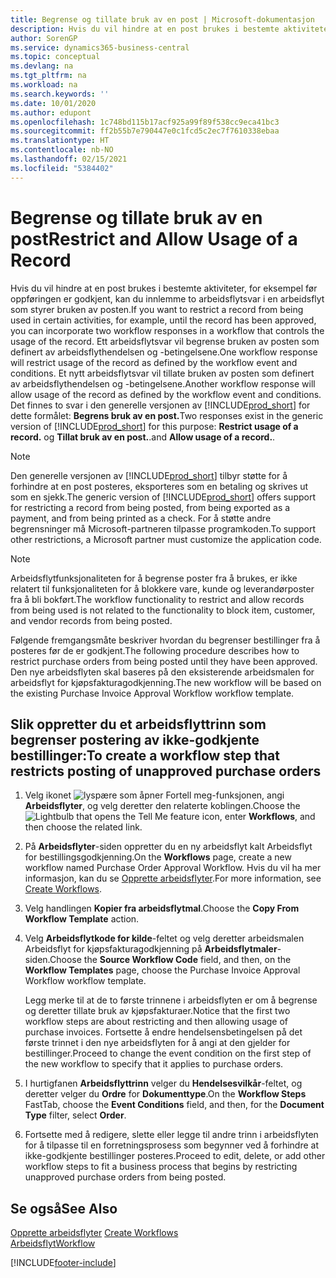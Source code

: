 ```yaml
---
title: Begrense og tillate bruk av en post | Microsoft-dokumentasjon
description: Hvis du vil hindre at en post brukes i bestemte aktiviteter, for eksempel før oppføringen er godkjent, kan du innlemme to arbeidsflytsvar i en arbeidsflyt som styrer bruken av posten.
author: SorenGP
ms.service: dynamics365-business-central
ms.topic: conceptual
ms.devlang: na
ms.tgt_pltfrm: na
ms.workload: na
ms.search.keywords: ''
ms.date: 10/01/2020
ms.author: edupont
ms.openlocfilehash: 1c748bd115b17acf925a99f89f538cc9eca41bc3
ms.sourcegitcommit: ff2b55b7e790447e0c1fcd5c2ec7f7610338ebaa
ms.translationtype: HT
ms.contentlocale: nb-NO
ms.lasthandoff: 02/15/2021
ms.locfileid: "5384402"
---
```

# <a name="restrict-and-allow-usage-of-a-record"></a><span data-ttu-id="40be9-103">Begrense og tillate bruk av en post</span><span class="sxs-lookup"><span data-stu-id="40be9-103">Restrict and Allow Usage of a Record</span></span>
<span data-ttu-id="40be9-104">Hvis du vil hindre at en post brukes i bestemte aktiviteter, for eksempel før oppføringen er godkjent, kan du innlemme to arbeidsflytsvar i en arbeidsflyt som styrer bruken av posten.</span><span class="sxs-lookup"><span data-stu-id="40be9-104">If you want to restrict a record from being used in certain activities, for example, until the record has been approved, you can incorporate two workflow responses in a workflow that controls the usage of the record.</span></span> <span data-ttu-id="40be9-105">Ett arbeidsflytsvar vil begrense bruken av posten som definert av arbeidsflythendelsen og -betingelsene.</span><span class="sxs-lookup"><span data-stu-id="40be9-105">One workflow response will restrict usage of the record as defined by the workflow event and conditions.</span></span> <span data-ttu-id="40be9-106">Et nytt arbeidsflytsvar vil tillate bruken av posten som definert av arbeidsflythendelsen og -betingelsene.</span><span class="sxs-lookup"><span data-stu-id="40be9-106">Another workflow response will allow usage of the record as defined by the workflow event and conditions.</span></span> <span data-ttu-id="40be9-107">Det finnes to svar i den generelle versjonen av [!INCLUDE[prod_short](includes/prod_short.md)] for dette formålet: **Begrens bruk av en post.**</span><span class="sxs-lookup"><span data-stu-id="40be9-107">Two responses exist in the generic version of [!INCLUDE[prod_short](includes/prod_short.md)] for this purpose: **Restrict usage of a record.**</span></span> <span data-ttu-id="40be9-108">og **Tillat bruk av en post.**.</span><span class="sxs-lookup"><span data-stu-id="40be9-108">and **Allow usage of a record.**.</span></span>

> [!NOTE]  
>  <span data-ttu-id="40be9-109">Den generelle versjonen av [!INCLUDE[prod_short](includes/prod_short.md)] tilbyr støtte for å forhindre at en post posteres, eksporteres som en betaling og skrives ut som en sjekk.</span><span class="sxs-lookup"><span data-stu-id="40be9-109">The generic version of [!INCLUDE[prod_short](includes/prod_short.md)] offers support for restricting a record from being posted, from being exported as a payment, and from being printed as a check.</span></span> <span data-ttu-id="40be9-110">For å støtte andre begrensninger må Microsoft-partneren tilpasse programkoden.</span><span class="sxs-lookup"><span data-stu-id="40be9-110">To support other restrictions, a Microsoft partner must customize the application code.</span></span>  

> [!NOTE]  
>  <span data-ttu-id="40be9-111">Arbeidsflytfunksjonaliteten for å begrense poster fra å brukes, er ikke relatert til funksjonaliteten for å blokkere vare, kunde og leverandørposter fra å bli bokført.</span><span class="sxs-lookup"><span data-stu-id="40be9-111">The workflow functionality to restrict and allow records from being used is not related to the functionality to block item, customer, and vendor records from being posted.</span></span>

<span data-ttu-id="40be9-112">Følgende fremgangsmåte beskriver hvordan du begrenser bestillinger fra å posteres før de er godkjent.</span><span class="sxs-lookup"><span data-stu-id="40be9-112">The following procedure describes how to restrict purchase orders from being posted until they have been approved.</span></span> <span data-ttu-id="40be9-113">Den nye arbeidsflyten skal baseres på den eksisterende arbeidsmalen for arbeidsflyt for kjøpsfakturagodkjenning.</span><span class="sxs-lookup"><span data-stu-id="40be9-113">The new workflow will be based on the existing Purchase Invoice Approval Workflow workflow template.</span></span>  

## <a name="to-create-a-workflow-step-that-restricts-posting-of-unapproved-purchase-orders"></a><span data-ttu-id="40be9-114">Slik oppretter du et arbeidsflyttrinn som begrenser postering av ikke-godkjente bestillinger:</span><span class="sxs-lookup"><span data-stu-id="40be9-114">To create a workflow step that restricts posting of unapproved purchase orders</span></span>  
1. <span data-ttu-id="40be9-115">Velg ikonet ![lyspære som åpner Fortell meg-funksjonen](media/ui-search/search_small.png "Fortell hva du vil gjøre"), angi **Arbeidsflyter**, og velg deretter den relaterte koblingen.</span><span class="sxs-lookup"><span data-stu-id="40be9-115">Choose the ![Lightbulb that opens the Tell Me feature](media/ui-search/search_small.png "Tell me what you want to do") icon, enter **Workflows**, and then choose the related link.</span></span>  
2. <span data-ttu-id="40be9-116">På **Arbeidsflyter**-siden oppretter du en ny arbeidsflyt kalt Arbeidsflyt for bestillingsgodkjenning.</span><span class="sxs-lookup"><span data-stu-id="40be9-116">On the **Workflows** page, create a new workflow named Purchase Order Approval Workflow.</span></span> <span data-ttu-id="40be9-117">Hvis du vil ha mer informasjon, kan du se [Opprette arbeidsflyter](across-how-to-create-workflows.md).</span><span class="sxs-lookup"><span data-stu-id="40be9-117">For more information, see [Create Workflows](across-how-to-create-workflows.md).</span></span>  
3. <span data-ttu-id="40be9-118">Velg handlingen **Kopier fra arbeidsflytmal**.</span><span class="sxs-lookup"><span data-stu-id="40be9-118">Choose the **Copy From Workflow Template** action.</span></span>  
4. <span data-ttu-id="40be9-119">Velg **Arbeidsflytkode for kilde**-feltet og velg deretter arbeidsmalen Arbeidsflyt for kjøpsfakturagodkjenning på **Arbeidsflytmaler**-siden.</span><span class="sxs-lookup"><span data-stu-id="40be9-119">Choose the **Source Workflow Code** field, and then, on the **Workflow Templates** page, choose the Purchase Invoice Approval Workflow workflow template.</span></span>  

     <span data-ttu-id="40be9-120">Legg merke til at de to første trinnene i arbeidsflyten er om å begrense og deretter tillate bruk av kjøpsfakturaer.</span><span class="sxs-lookup"><span data-stu-id="40be9-120">Notice that the first two workflow steps are about restricting and then allowing usage of purchase invoices.</span></span> <span data-ttu-id="40be9-121">Fortsette å endre hendelsensbetingelsen på det første trinnet i den nye arbeidsflyten for å angi at den gjelder for bestillinger.</span><span class="sxs-lookup"><span data-stu-id="40be9-121">Proceed to change the event condition on the first step of the new workflow to specify that it applies to purchase orders.</span></span>  
5. <span data-ttu-id="40be9-122">I hurtigfanen **Arbeidsflyttrinn** velger du **Hendelsesvilkår**-feltet, og deretter velger du **Ordre** for **Dokumenttype**.</span><span class="sxs-lookup"><span data-stu-id="40be9-122">On the **Workflow Steps** FastTab, choose the **Event Conditions** field, and then, for the **Document Type** filter, select **Order**.</span></span>  
6. <span data-ttu-id="40be9-123">Fortsette med å redigere, slette eller legge til andre trinn i arbeidsflyten for å tilpasse til en forretningsprosess som begynner ved å forhindre at ikke-godkjente bestillinger posteres.</span><span class="sxs-lookup"><span data-stu-id="40be9-123">Proceed to edit, delete, or add other workflow steps to fit a business process that begins by restricting unapproved purchase orders from being posted.</span></span>  

## <a name="see-also"></a><span data-ttu-id="40be9-124">Se også</span><span class="sxs-lookup"><span data-stu-id="40be9-124">See Also</span></span>  
<span data-ttu-id="40be9-125">[Opprette arbeidsflyter](across-how-to-create-workflows.md) </span><span class="sxs-lookup"><span data-stu-id="40be9-125">[Create Workflows](across-how-to-create-workflows.md) </span></span>  
[<span data-ttu-id="40be9-126">Arbeidsflyt</span><span class="sxs-lookup"><span data-stu-id="40be9-126">Workflow</span></span>](across-workflow.md)   


[!INCLUDE[footer-include](includes/footer-banner.md)]